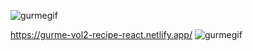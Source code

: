 
![gurmegif](https://user-images.githubusercontent.com/101883775/199363599-db3d650d-459f-4e69-8de9-0dcefb20ccd2.gif)

https://gurme-vol2-recipe-react.netlify.app/
![gurmegif](https://user-images.githubusercontent.com/101883775/199541400-d7f54a22-2a82-4827-9f67-4d47b96617b5.gif)
